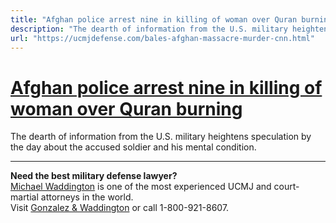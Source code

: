 ```yaml
---
title: "Afghan police arrest nine in killing of woman over Quran burning"
description: "The dearth of information from the U.S. military heightens speculation by the day about the accused soldier and his mental condition."
url: "https://ucmjdefense.com/bales-afghan-massacre-murder-cnn.html"
---
```


# [Afghan police arrest nine in killing of woman over Quran burning](https://ucmjdefense.com/bales-afghan-massacre-murder-cnn.html)

The dearth of information from the U.S. military heightens speculation by the day about the accused soldier and his mental condition.

---

**Need the best military defense lawyer?**  
[Michael Waddington](https://ucmjdefense.com/attorneys/michael-stewart-waddington-partner.html) is one of the most experienced UCMJ and court-martial attorneys in the world.  
Visit [Gonzalez & Waddington](https://ucmjdefense.com) or call 1-800-921-8607.
